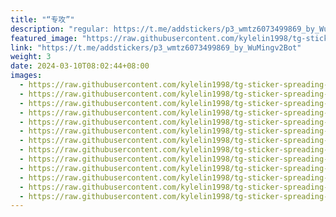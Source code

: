 ```yaml
---
title: "“专攻”"
description: "regular: https://t.me/addstickers/p3_wmtz6073499869_by_WuMingv2Bot"
featured_image: "https://raw.githubusercontent.com/kylelin1998/tg-sticker-spreading-worldwide-images/main/img/659a6bed-7b58-49ea-966d-e2156aeb3067.jpg"
link: "https://t.me/addstickers/p3_wmtz6073499869_by_WuMingv2Bot"
weight: 3
date: 2024-03-10T08:02:44+08:00
images:
  - https://raw.githubusercontent.com/kylelin1998/tg-sticker-spreading-worldwide-images/main/img/659a6bed-7b58-49ea-966d-e2156aeb3067.jpg
  - https://raw.githubusercontent.com/kylelin1998/tg-sticker-spreading-worldwide-images/main/img/c183b204-e1a9-4829-be35-fd016e419024.jpg
  - https://raw.githubusercontent.com/kylelin1998/tg-sticker-spreading-worldwide-images/main/img/ee631646-e2ad-4af3-bb20-a6b67cec1824.jpg
  - https://raw.githubusercontent.com/kylelin1998/tg-sticker-spreading-worldwide-images/main/img/52316dca-9293-4d60-a0e2-0bee3f293e7a.jpg
  - https://raw.githubusercontent.com/kylelin1998/tg-sticker-spreading-worldwide-images/main/img/a36e1fcc-04d4-4728-baa5-24ab46d3eff2.jpg
  - https://raw.githubusercontent.com/kylelin1998/tg-sticker-spreading-worldwide-images/main/img/41a4fc55-76c6-4eea-9a63-51e3f95d9a88.jpg
  - https://raw.githubusercontent.com/kylelin1998/tg-sticker-spreading-worldwide-images/main/img/c15de834-edff-4ec1-9bad-63f2bb5ea8a0.jpg
  - https://raw.githubusercontent.com/kylelin1998/tg-sticker-spreading-worldwide-images/main/img/ae84cc6b-ca09-4a54-b56e-f47d537e269a.jpg
  - https://raw.githubusercontent.com/kylelin1998/tg-sticker-spreading-worldwide-images/main/img/5ca9a872-4c4c-4628-adda-95c05731e955.jpg
  - https://raw.githubusercontent.com/kylelin1998/tg-sticker-spreading-worldwide-images/main/img/96ad5048-c786-4a32-9e62-22f7e5a62908.jpg
  - https://raw.githubusercontent.com/kylelin1998/tg-sticker-spreading-worldwide-images/main/img/02a3f39b-0c94-48c9-bb6d-f3444141b021.jpg
  - https://raw.githubusercontent.com/kylelin1998/tg-sticker-spreading-worldwide-images/main/img/5b1ec27f-05e4-486a-8800-4d42cac920a6.jpg
  - https://raw.githubusercontent.com/kylelin1998/tg-sticker-spreading-worldwide-images/main/img/1e69bb7e-fb37-4a12-8fa2-e87bbbefd2d2.jpg
---
```

